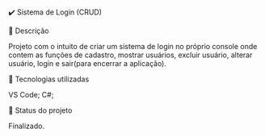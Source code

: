 ✔️ Sistema de Login (CRUD)

📝 Descrição

Projeto com o intuito de criar um sistema de login no próprio console onde contem as funções de cadastro, mostrar usuários, excluir usuário, alterar usuário, login e sair(para encerrar a aplicação).

🔧 Tecnologias utilizadas

VS Code; C#;

🎯 Status do projeto

Finalizado.